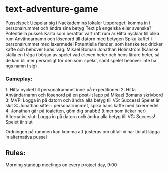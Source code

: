 # text-adventure-game

Pusselspel:
Utspelar sig i Nackademins lokaler
Uppdraget: komma in i personalrummet och ändra sina betyg
Text på engelska eller svenska?
Potentiella pussel:
Karta som berättar vart rätt rum är
Hitta nycklar till olika rum
Användarnamn och lösenord till datorn med betygen
Spika kaffet i personalrummet med laxermedel
Potentiella fiender, som kanske tex dricker kaffe och behöver luras iväg:
Mikael Boman
Jonathan Holmström
(Kanske ställa en fråga i början av spelet vad eleven heter och hens lärare heter, så de kan bli mer personligt för den som spelar, samt spelet behöver inte ha ngs namn i sig)

### Gameplay:
1: Hitta nyckel till personalrummet inne på expeditionen
2: Hitta Användarnamn och lösenord på en post-it lapp på Mikael Bomans skrivbord
3: MVP: Logga in på datorn och ändra alla betyg till VG: Success! Spelet är slut
3: Jonathan sitter i personalrummet, spika hans kaffe med laxermedel
4: Jonathan går på toaletten, göm dig snabbt! (timer som tickar ner)
Alternativt slut: Logga in på datorn och ändra alla betyg till VG: Success! Spelet är slut

Ordningen på rummen kan komma att justeras om utifall vi har tid att lägga in alternativa pussel

## Rules:
Morning standup meetings on every project day, 9:00